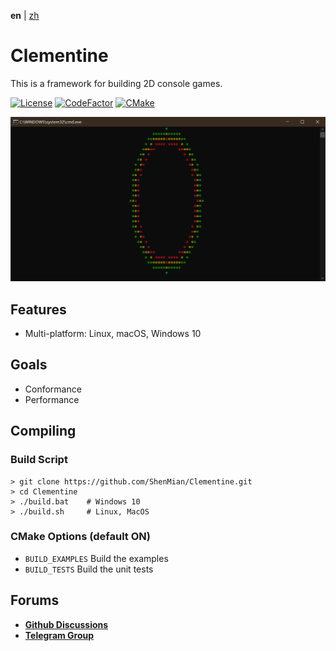 **en** | [zh]

# Clementine
This is a framework for building 2D console games.

[![License](https://img.shields.io/github/license/ShenMian/Clementine)](https://github.com/ShenMian/Clementine/blob/master/LICENSE)
[![CodeFactor](https://www.codefactor.io/repository/github/shenmian/clementine/badge)](https://www.codefactor.io/repository/github/shenmian/clementine)
[![CMake](https://github.com/ShenMian/Clementine/workflows/CMake/badge.svg?branch=master)](https://github.com/ShenMian/Clementine/actions?query=workflow%3ACMake)

![Picture](docs/picture_0.png)  

## Features
- Multi-platform: Linux, macOS, Windows 10

## Goals
- Conformance
- Performance

## Compiling

### Build Script
```
> git clone https://github.com/ShenMian/Clementine.git
> cd Clementine
> ./build.bat    # Windows 10
> ./build.sh     # Linux, MacOS
```

### CMake Options (default ON)
- `BUILD_EXAMPLES` Build the examples
- `BUILD_TESTS`    Build the unit tests

## Forums
- [**Github Discussions**](https://github.com/ShenMian/Clementine/discussions)  
- [**Telegram Group**](t.me/programmingzh)  

[zh]: README_zh-CN.md
